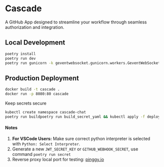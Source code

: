 # Cascade

A GitHub App designed to streamline your workflow through seamless authorization and integration.

## Local Development

```bash
poetry install
poetry run dev
poetry run gunicorn -k geventwebsocket.gunicorn.workers.GeventWebSocketWorker -w 1 -b 0.0.0.0:8080 src.app:app

```

## Production Deployment

```bash
docker build -t cascade .
docker run -p 8080:80 cascade
```

Keep secrets secure

```bash
kubectl create namespace cascade-chat
poetry run buildpoetry run build_secret_yaml && kubectl apply -f deployment-secret.yaml
```

#### Notes

1. **For VSCode Users:** Make sure correct python interpreter is selected with `Python: Select Interpreter`.
2. Generate a new `JWT_SECRET_KEY` or `GITHUB_WEBHOOK_SECRET`, use command `poetry run secret`
3. Reverse proxy local port for testing: [pinggy.io](https://pinggy.io/)